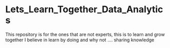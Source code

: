 # Lets_Learn_Together_Data_Analytics
This repository is for the ones that are not experts, this is to learn and grow together I believe in learn by doing and why not .... sharing knowledge
